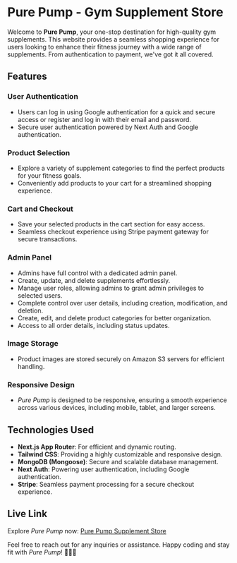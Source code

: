 # Pure Pump - Gym Supplement Store

Welcome to **Pure Pump**, your one-stop destination for high-quality gym supplements. This website provides a seamless shopping experience for users looking to enhance their fitness journey with a wide range of supplements. From authentication to payment, we've got it all covered.

## Features

### User Authentication
- Users can log in using Google authentication for a quick and secure access or register and log in with their email and password.
- Secure user authentication powered by Next Auth and Google authentication.

### Product Selection
- Explore a variety of supplement categories to find the perfect products for your fitness goals.
- Conveniently add products to your cart for a streamlined shopping experience.

### Cart and Checkout
- Save your selected products in the cart section for easy access.
- Seamless checkout experience using Stripe payment gateway for secure transactions.

### Admin Panel
- Admins have full control with a dedicated admin panel.
- Create, update, and delete supplements effortlessly.
- Manage user roles, allowing admins to grant admin privileges to selected users.
- Complete control over user details, including creation, modification, and deletion.
- Create, edit, and delete product categories for better organization.
- Access to all order details, including status updates.

### Image Storage
- Product images are stored securely on Amazon S3 servers for efficient handling.

### Responsive Design
- *Pure Pump* is designed to be responsive, ensuring a smooth experience across various devices, including mobile, tablet, and larger screens.

## Technologies Used

- **Next.js App Router**: For efficient and dynamic routing.
- **Tailwind CSS**: Providing a highly customizable and responsive design.
- **MongoDB (Mongoose)**: Secure and scalable database management.
- **Next Auth**: Powering user authentication, including Google authentication.
- **Stripe**: Seamless payment processing for a secure checkout experience.

## Live Link

Explore *Pure Pump* now: [Pure Pump Supplement Store](https://pure-pump-supplement-store.vercel.app/)

Feel free to reach out for any inquiries or assistance. Happy coding and stay fit with *Pure Pump*! 🏋️‍♂️💪

